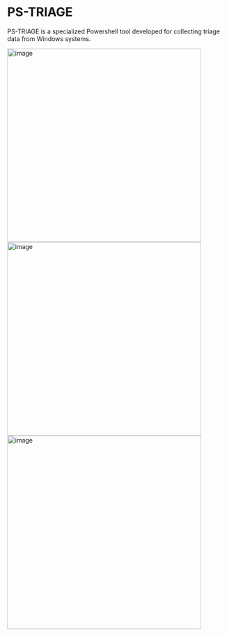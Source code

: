 # PS-TRIAGE
PS-TRIAGE is a specialized Powershell tool developed for collecting triage data from Windows systems.

<img width="445" alt="image" src="https://user-images.githubusercontent.com/36282710/232209296-42bd05f5-c480-4b89-8f31-acc0c42ee9d0.png">

<img width="445" alt="image" src="https://user-images.githubusercontent.com/36282710/232209330-b6908c46-fbdc-4e2c-93f9-7fd186fe1794.png">

<img width="445" alt="image" src="https://user-images.githubusercontent.com/36282710/232209373-0850c6dd-7191-4e12-87d8-8886f5e33b56.png">
